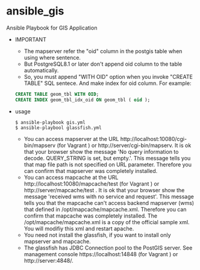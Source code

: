# ansible_gis
Ansible Playbook for GIS Application

- IMPORTANT
  - The mapserver refer the "oid" column in the postgis table when using where sentence.
  - But PostgreSQL8.1 or later don't append oid column to the table automatically.
  - So, you must append "WITH OID" option when you invoke "CREATE TABLE" SQL sentece. And make index for oid column. For example:

  ```SQL
  CREATE TABLE geom_tbl WITH OID;
  CREATE INDEX geom_tbl_idx_oid ON geom_tbl ( oid );
  ```

- usage

  ```SHELL
  $ ansible-playbook gis.yml
  $ ansible-playbool glassfish.yml
  ```

  - You can access mapserver at the URL http://localhost:10080/cgi-bin/mapserv
    (for Vagrant ) or http://server/cgi-bin/mapserv.
    It is ok that your browser show the message 'No query information to decode.
    QUERY_STRING is set, but empty.'. This message tells you that map file path is
    not specified on URL parameter. Therefore you can confirm that mapserver was
    completely installed.
  - You can access mapcache at the URL http://localhost:10080/mapcache/test
    (for Vagrant ) or http://server/mapcache/test .
    It is ok that your browser show the message 'received wms with no service and request'.
    This message tells you that the mapcache can't access backend mapserver (wms)
    that defined in /opt/mapcache/mapcache.xml. Therefore you can confirm that
    mapcache was completely installed.
    The /opt/mapcache/mapcache.xml is a copy of the official sample xml. You
    will modifiy this xml and restart apache.
  - You need not install the glassfish, if you want to install only mapserver
    and mapcache.
  - The glassfish has JDBC Connection pool to the PostGIS server. See management
    console https://localhost:14848 (for Vagrant ) or http://server:4848/.
